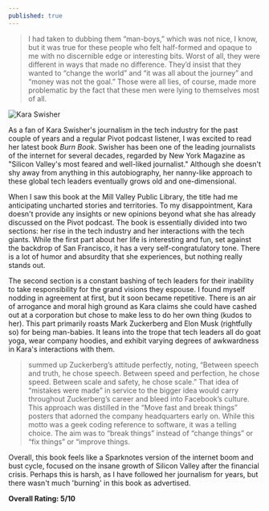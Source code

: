 ```yaml
---
published: true
---
```

> I had taken to dubbing them “man-boys,” which was not nice, I know, but it was true for these people who felt half-formed and opaque to me with no discernible edge or interesting bits. Worst of all, they were different in ways that made no difference. They’d insist that they wanted to “change the world” and “it was all about the journey” and “money was not the goal.” Those were all lies, of course, made more problematic by the fact that these men were lying to themselves most of all.

![Kara Swisher](https://elevate.ca/wp-content/uploads/2020/05/Kara-Swisher_Speaker-Headshots-1536x1536.jpg)

As a fan of Kara Swisher's journalism in the tech industry for the past couple of years and a regular Pivot podcast listener, I was excited to read her latest book _Burn Book_. Swisher has been one of the leading journalists of the internet for several decades, regarded by New York Magazine as "Silicon Valley's most feared and well-liked journalist." Although she doesn't shy away from anything in this autobiography, her nanny-like approach to these global tech leaders eventually grows old and one-dimensional.

When I saw this book at the Mill Valley Public Library, the title had me anticipating uncharted stories and territories. To my disappointment, Kara doesn't provide any insights or new opinions beyond what she has already discussed on the Pivot podcast. The book is essentially divided into two sections: her rise in the tech industry and her interactions with the tech giants. While the first part about her life is interesting and fun, set against the backdrop of San Francisco, it has a very self-congratulatory tone. There is a lot of humor and absurdity that she experiences, but nothing really stands out.

The second section is a constant bashing of tech leaders for their inability to take responsibility for the grand visions they espouse. I found myself nodding in agreement at first, but it soon became repetitive. There is an air of arrogance and moral high ground as Kara claims she could have cashed out at a corporation but chose to make less to do her own thing (kudos to her). This part primarily roasts Mark Zuckerberg and Elon Musk (rightfully so) for being man-babies. It leans into the trope that tech leaders all do goat yoga, wear company hoodies, and exhibit varying degrees of awkwardness in Kara's interactions with them.

> summed up Zuckerberg’s attitude perfectly, noting, “Between speech and truth, he chose speech. Between speed and perfection, he chose speed. Between scale and safety, he chose scale.” That idea of “mistakes were made” in service to the bigger idea would carry throughout Zuckerberg’s career and bleed into Facebook’s culture. This approach was distilled in the “Move fast and break things” posters that adorned the company headquarters early on. While this motto was a geek coding reference to software, it was a telling choice. The aim was to “break things” instead of “change things” or “fix things” or “improve things.

Overall, this book feels like a Sparknotes version of the internet boom and bust cycle, focused on the insane growth of Silicon Valley after the financial crisis. Perhaps this is harsh, as I have followed her journalism for years, but there wasn't much 'burning' in this book as advertised.

**Overall Rating: 5/10**
